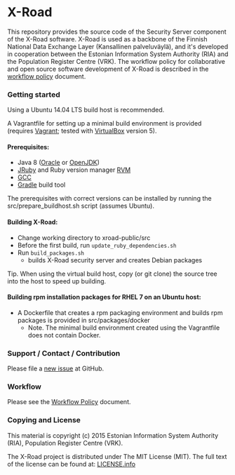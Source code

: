 # X-Road

This repository provides the source code of the Security Server component of the X-Road software. X-Road is used as a backbone of the Finnish National Data Exchange Layer (Kansallinen palveluväylä), and it's developed in cooperation between the Estonian Information System Authority (RIA) and the Population Register Centre (VRK). The workflow policy for collaborative and open source software development of X-Road is described in the [workflow policy](WORKFLOW.md) document. 

### Getting started

Using a Ubuntu 14.04 LTS build host is recommended. 

A Vagrantfile for setting up a minimal build environment is provided (requires [Vagrant](https://www.vagrantup.com/); tested with [VirtualBox](https://www.virtualbox.org/) version 5). 

#### Prerequisites:

- Java 8 ([Oracle](http://www.oracle.com/technetwork/java/javase/downloads/jdk8-downloads-2133151.html) or [OpenJDK](http://openjdk.java.net/projects/jdk8/))
- [JRuby](http://jruby.org) and Ruby version manager [RVM](https://rvm.io/)
- [GCC](gcc.gnu.org)
- [Gradle](http://gradle.org/) build tool

The prerequisites with correct versions can be installed by running the src/prepare_buildhost.sh script (assumes Ubuntu).

#### Building X-Road:

- Change working directory to xroad-public/src
- Before the first build, run `update_ruby_dependencies.sh`
- Run `build_packages.sh` 
    - builds X-Road security server and creates Debian packages

Tip. When using the virtual build host, copy (or git clone) the source tree into the host to speed up building.

#### Building rpm installation packages for RHEL 7 on an Ubuntu host:

- A Dockerfile that creates a rpm packaging environment and builds rpm packages is provided in src/packages/docker
    - Note. The minimal build environment created using the Vagrantfile does not contain Docker.

### Support / Contact / Contribution

Please file a [new issue](https://github.com/vrk-kpa/xroad-public/issues) at GitHub.

### Workflow

Please see the [Workflow Policy](https://github.com/e-gov/Open-Workflow/blob/master/WORKFLOW.md) document.

### Copying and License

This material is copyright (c) 2015 Estonian Information System Authority (RIA), Population Register Centre (VRK).

The X-Road project is distributed under The MIT License (MIT). The full text of the license can be found at: [LICENSE.info](LICENSE.info)
